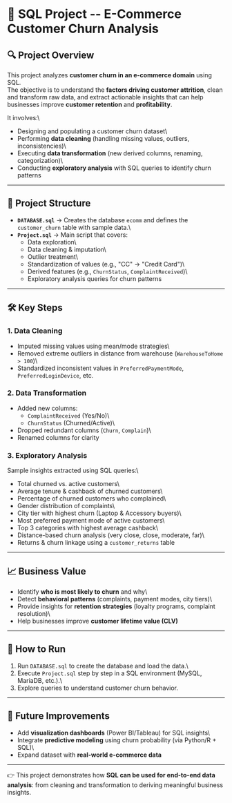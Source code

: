 # 🛒 SQL Project -- E-Commerce Customer Churn Analysis

## 🔍 Project Overview

This project analyzes **customer churn in an e-commerce domain** using
SQL.\
The objective is to understand the **factors driving customer
attrition**, clean and transform raw data, and extract actionable
insights that can help businesses improve **customer retention** and
**profitability**.

It involves:\
- Designing and populating a customer churn dataset\
- Performing **data cleaning** (handling missing values, outliers,
inconsistencies)\
- Executing **data transformation** (new derived columns, renaming,
categorization)\
- Conducting **exploratory analysis** with SQL queries to identify churn
patterns

------------------------------------------------------------------------

## 📂 Project Structure

-   **`DATABASE.sql`** → Creates the database `ecomm` and defines the
    `customer_churn` table with sample data.\
-   **`Project.sql`** → Main script that covers:
    -   Data exploration\
    -   Data cleaning & imputation\
    -   Outlier treatment\
    -   Standardization of values (e.g., "CC" → "Credit Card")\
    -   Derived features (e.g., `ChurnStatus`, `ComplaintReceived`)\
    -   Exploratory analysis queries for churn patterns

------------------------------------------------------------------------

## 🛠️ Key Steps

### 1. **Data Cleaning**

-   Imputed missing values using mean/mode strategies\
-   Removed extreme outliers in distance from warehouse
    (`WarehouseToHome > 100`)\
-   Standardized inconsistent values in `PreferredPaymentMode`,
    `PreferredLoginDevice`, etc.

### 2. **Data Transformation**

-   Added new columns:
    -   `ComplaintReceived` (Yes/No)\
    -   `ChurnStatus` (Churned/Active)\
-   Dropped redundant columns (`Churn`, `Complain`)\
-   Renamed columns for clarity

### 3. **Exploratory Analysis**

Sample insights extracted using SQL queries:\
- Total churned vs. active customers\
- Average tenure & cashback of churned customers\
- Percentage of churned customers who complained\
- Gender distribution of complaints\
- City tier with highest churn (Laptop & Accessory buyers)\
- Most preferred payment mode of active customers\
- Top 3 categories with highest average cashback\
- Distance-based churn analysis (very close, close, moderate, far)\
- Returns & churn linkage using a `customer_returns` table

------------------------------------------------------------------------

## 📈 Business Value

-   Identify **who is most likely to churn** and why\
-   Detect **behavioral patterns** (complaints, payment modes, city
    tiers)\
-   Provide insights for **retention strategies** (loyalty programs,
    complaint resolution)\
-   Help businesses improve **customer lifetime value (CLV)**

------------------------------------------------------------------------

## 🚀 How to Run

1.  Run `DATABASE.sql` to create the database and load the data.\
2.  Execute `Project.sql` step by step in a SQL environment (MySQL,
    MariaDB, etc.).\
3.  Explore queries to understand customer churn behavior.

------------------------------------------------------------------------

## 📌 Future Improvements

-   Add **visualization dashboards** (Power BI/Tableau) for SQL
    insights\
-   Integrate **predictive modeling** using churn probability (via
    Python/R + SQL)\
-   Expand dataset with **real-world e-commerce data**

------------------------------------------------------------------------

👉 This project demonstrates how **SQL can be used for end-to-end data
analysis**: from cleaning and transformation to deriving meaningful
business insights.
